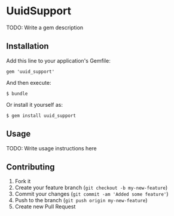 # UuidSupport

TODO: Write a gem description

## Installation

Add this line to your application's Gemfile:

    gem 'uuid_support'

And then execute:

    $ bundle

Or install it yourself as:

    $ gem install uuid_support

## Usage

TODO: Write usage instructions here

## Contributing

1. Fork it
2. Create your feature branch (`git checkout -b my-new-feature`)
3. Commit your changes (`git commit -am 'Added some feature'`)
4. Push to the branch (`git push origin my-new-feature`)
5. Create new Pull Request
